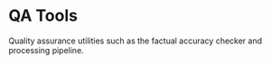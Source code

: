 # QA Tools

Quality assurance utilities such as the factual accuracy checker and processing pipeline.
